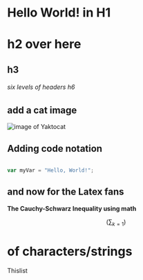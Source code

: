 # Hello World! in H1

# h2 over here

## h3

###### six levels of headers h6
## add a cat image 

![image of Yaktocat](https://github.com/sansyl/skills-communicate-using-markdown2/assets/146139623/177c85e8-86dd-436f-a0cc-3fbd034db1f6)

## Adding code notation
```Javascript

var myVar = "Hello, World!";
```

## and now for the Latex fans
**The Cauchy-Schwarz Inequality using math**

```math
\left (\sum_{k=1}\right)
```

# of characters/strings
Thislist
